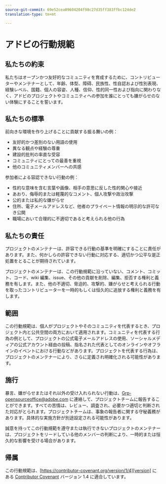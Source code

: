 ```yaml
---
source-git-commit: 69e52cea09604204f98c27d35ff383ffbc124de2
translation-type: tm+mt

---
```

# アドビの行動規範

## 私たちの約束

私たちはオープンかつ友好的なコミュニティを育成するために、コントリビューターやメンテナーとして、年齢、体型、障碍、民族性、性自認および性別表現、経験レベル、国籍、個人の容姿、人種、信仰、性的同一性および指向に関わりなく、アドビのプロジェクトやコミュニティへの参加を誰にとっても嫌がらせのない体験にすることを誓います。

## 私たちの標準

前向きな環境を作り上げることに貢献する振る舞いの例：

* 友好的かつ差別のない用語の使用
* 異なる観点や経験の尊重
* 建設的批判の率直な受容
* コミュニティにとっての最善を重視
* 他のコミュニティメンバーへの共感

参加者による容認できない行動の例：

* 性的な意味を含む言葉や画像、相手の意思に反した性的関心や接近
* あおり、侮辱的または軽蔑的なコメント、個人攻撃や政治攻撃
* 公的または私的な嫌がらせ
* 住所、電子メールアドレスなど、他者のプライベート情報の明示的な許可なき公開
* 職場において合理的に不適切であると考えられる他の行為

## 私たちの責任

プロジェクトのメンテナーは、許容できる行動の基準を明確にすることに責任があります。また、何かしらの許容できない行動に対応する、適切かつ公平な是正処置をとることが期待されています。

プロジェクトのメンテナーは、この行動規範に沿っていない、コメント、コミット、コード、wiki 編集、issue、その他の貢献を削除、編集、拒否する権利と義務を有します。また、他の不適切、脅迫的、攻撃的、嫌がらせと考えられる行動を取ったコントリビューターを一時的もしくは恒久的に追放する権利と義務を有します。

## 範囲

この行動規範は、個人がプロジェクトやそのコミュニティを代表するとき、プロジェクト内と公共空間の両方において適用されます。コミュニティを代表する行為の例として、プロジェクトの公式電子メールアドレスの使用、ソーシャルメディアの公式アカウント経由の投稿、指名された代表としてのオンラインやオフラインのイベントにおける行動などがあります。プロジェクトを代表する行為は、プロジェクトのメンテナーにより、さらに定義され明確化される可能性があります。

## 施行

暴言、嫌がらせまたはそれ以外の受け入れられない行動は、Grp-opensourceoffice@adobe.com に連絡して、プロジェクトチームに報告することができます。すべての苦情は、レビュー、調査され、必要かつ適切と判断された対応がとられます。プロジェクトチームは、事象の報告者に関する守秘義務があります。具体的な実施方針が別途設定される可能性があります。

誠意を持ってこの行動規範を遵守または執行できないプロジェクトのメンテナーは、プロジェクトをリードしている他のメンバーの判断により、一時的または恒久的な影響を受ける場合があります。

## 帰属

この行動規範は、[https://contributor-covenant.org/version/1/4][version] にある [Contributor Covenant][homepage] バージョン 1.4 に適合しています。

[homepage]: https://contributor-covenant.org
[version]: https://contributor-covenant.org/version/1/4/
